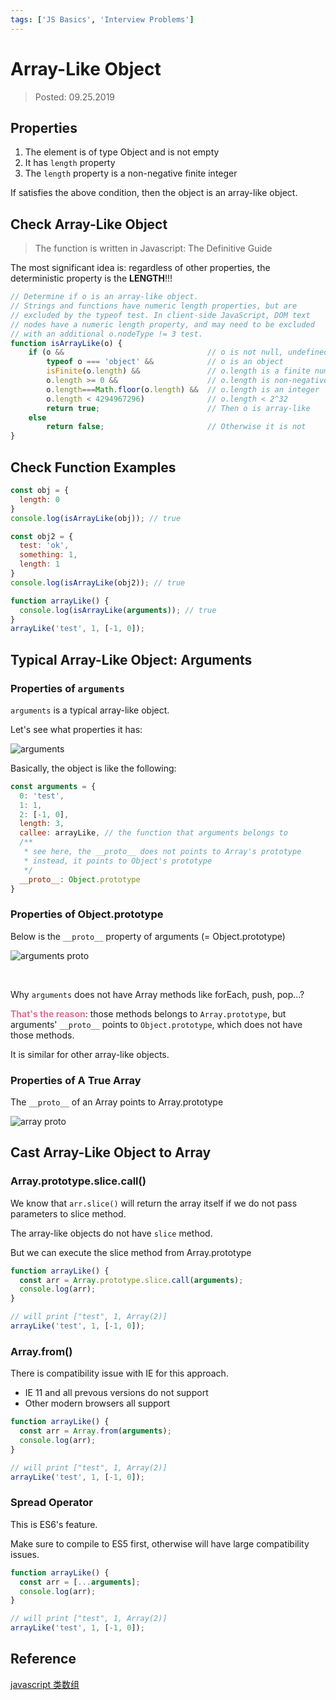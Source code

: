 ```yaml
---
tags: ['JS Basics', 'Interview Problems']
---
```


# Array-Like Object

> Posted: 09.25.2019

<Tag />

## Properties

1. The element is of type Object and is not empty
2. It has `length` property
3. The `length` property is a non-negative finite integer

If satisfies the above condition, then the object is an array-like object.

## Check Array-Like Object

> The function is written in Javascript: The Definitive Guide

The most significant idea is: regardless of other properties, the deterministic property is the **LENGTH**!!!

```javascript
// Determine if o is an array-like object.
// Strings and functions have numeric length properties, but are 
// excluded by the typeof test. In client-side JavaScript, DOM text
// nodes have a numeric length property, and may need to be excluded 
// with an additional o.nodeType != 3 test.
function isArrayLike(o) {
    if (o &&                                // o is not null, undefined, etc.
        typeof o === 'object' &&            // o is an object
        isFinite(o.length) &&               // o.length is a finite number
        o.length >= 0 &&                    // o.length is non-negative
        o.length===Math.floor(o.length) &&  // o.length is an integer
        o.length < 4294967296)              // o.length < 2^32
        return true;                        // Then o is array-like
    else
        return false;                       // Otherwise it is not
}
```

## Check Function Examples

```javascript
const obj = {
  length: 0
}
console.log(isArrayLike(obj)); // true
```

```javascript
const obj2 = {
  test: 'ok',
  something: 1,
  length: 1
}
console.log(isArrayLike(obj2)); // true
```

```javascript
function arrayLike() {
  console.log(isArrayLike(arguments)); // true
}
arrayLike('test', 1, [-1, 0]);
```

## Typical Array-Like Object: Arguments

### Properties of `arguments`

`arguments` is a typical array-like object.

Let's see what properties it has:

![arguments](/arguments.png)

Basically, the object is like the following:

```javascript
const arguments = {
  0: 'test',
  1: 1,
  2: [-1, 0],
  length: 3,
  callee: arrayLike, // the function that arguments belongs to
  /**
   * see here, the __proto__ does not points to Array's prototype
   * instead, it points to Object's prototype
   */
  __proto__: Object.prototype
}
```

### Properties of Object.prototype

Below is the `__proto__` property of arguments (= Object.prototype)

![arguments __proto__](/args-proto.png)

<br />

Why `arguments` does not have Array methods like forEach, push, pop...?

<span style="color: palevioletred">**That's the reason**</span>: those methods belongs to `Array.prototype`, but arguments' `__proto__` points to `Object.prototype`, which does not have those methods.

It is similar for other array-like objects.

### Properties of A True Array

The `__proto__` of an Array points to Array.prototype

![array __proto__](/array-proto.png)

## Cast Array-Like Object to Array

### Array.prototype.slice.call()

We know that `arr.slice()` will return the array itself if we do not pass parameters to slice method.

The array-like objects do not have `slice` method.

But we can execute the slice method from Array.prototype

```javascript
function arrayLike() {
  const arr = Array.prototype.slice.call(arguments);
  console.log(arr);
}

// will print ["test", 1, Array(2)]
arrayLike('test', 1, [-1, 0]);
```

### Array.from()

There is compatibility issue with IE for this approach.

- IE 11 and all prevous versions do not support
- Other modern browsers all support

```javascript
function arrayLike() {
  const arr = Array.from(arguments);
  console.log(arr);
}

// will print ["test", 1, Array(2)]
arrayLike('test', 1, [-1, 0]);
```

### Spread Operator

This is ES6's feature.

Make sure to compile to ES5 first, otherwise will have large compatibility issues.

```javascript
function arrayLike() {
  const arr = [...arguments];
  console.log(arr);
}

// will print ["test", 1, Array(2)]
arrayLike('test', 1, [-1, 0]);
```

## Reference

[javascript 类数组](https://segmentfault.com/a/1190000000415572)